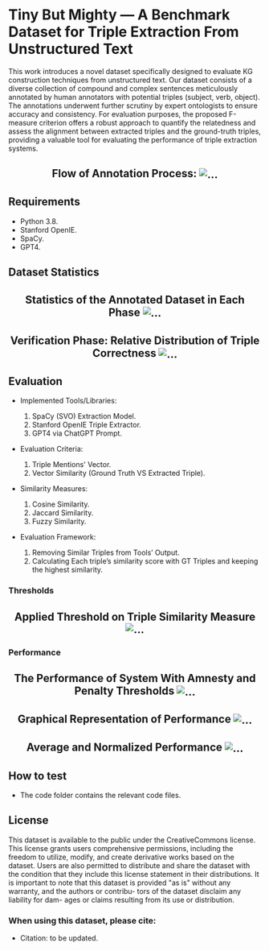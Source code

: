 # Tiny But Mighty — A Benchmark Dataset for Triple Extraction From Unstructured Text

This work introduces a novel dataset specifically designed to evaluate KG construction techniques from unstructured text. Our dataset consists of a diverse collection of compound and complex sentences meticulously annotated by human annotators with potential triples (subject, verb, object). The annotations underwent further scrutiny by expert ontologists to ensure accuracy and consistency. For evaluation purposes, the proposed F-measure criterion offers a robust approach to quantify the relatedness and assess the alignment between extracted triples and the ground-truth triples, providing a valuable tool for evaluating the performance of triple extraction systems.  

<h2 align="center">
  Flow of Annotation Process:
  <img align="center" src="img/flow.png" alt="...">
</h2>

## Requirements
* Python 3.8.
* Stanford OpenIE.
* SpaCy.
* GPT4.
  
## Dataset Statistics
<h2 align="center">
  Statistics of the Annotated Dataset in Each Phase
  <img align="center" src="img/stats.png" alt="...">
</h2>

<h2 align="center">
  Verification Phase: Relative Distribution of Triple Correctness
  <img align="center" src="img/distribution.png" alt="...">
</h2>

## Evaluation
- Implemented Tools/Libraries:  
	1. SpaCy (SVO) Extraction Model.  
	2. Stanford OpenIE Triple Extractor.  
	3. GPT4 via ChatGPT Prompt.  
  
- Evaluation Criteria:  
	1. Triple Mentions' Vector.  
	2. Vector Similarity (Ground Truth VS Extracted Triple).  
  
- Similarity Measures:  
	1. Cosine Similarity.  
	2. Jaccard Similarity.  
	3. Fuzzy Similarity.  
  
- Evaluation Framework:  
	1. Removing Similar Triples from Tools’ Output.  
	2. Calculating Each triple’s similarity score with GT Triples and keeping the highest similarity.  

### Thresholds

<h2 align="center">
  Applied Threshold on Triple Similarity Measure
  <img align="center" src="img/thresh.png" alt="...">
</h2>

### Performance
<h2 align="center">
  The Performance of System With Amnesty and Penalty Thresholds
  <img align="center" src="img/ER.png" alt="...">
</h2>

<h2 align="center">
  Graphical Representation of Performance
  <img align="center" src="img/performance.png" alt="...">
</h2>

<h2 align="center">
  Average and Normalized Performance
  <img align="center" src="img/AVG-Norm-Models.png" alt="...">
</h2>

## How to test
- The code folder contains the relevant code files.

## License
This dataset is available to the public under the CreativeCommons license. This license grants users comprehensive permissions, including the freedom to utilize, modify, and create derivative works based on the dataset. Users are also permitted to distribute and share the dataset with the condition that they include this license statement in their distributions. It is important to note that this dataset is provided "as is" without any warranty, and the authors or contribu- tors of the dataset disclaim any liability for dam- ages or claims resulting from its use or distribution.

### When using this dataset, please cite:
- Citation: to be updated.
